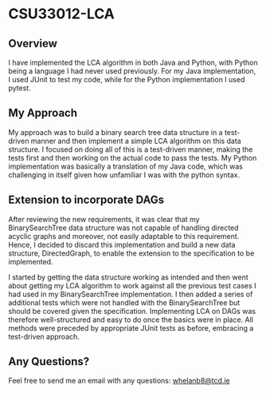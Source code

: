# CSU33012-LCA
## Overview
I have implemented the LCA algorithm in both Java and Python, with Python being a language I had never used previously. For my Java implementation, I used JUnit to test my code, while for the Python implementation I used pytest.

## My Approach
My approach was to build a binary search tree data structure in a test-driven manner and then implement a simple LCA algorithm on this data structure. I focused on doing all of this is a test-driven manner, making the tests first and then working on the actual code to pass the tests.  My Python implementation was basically a translation of my Java code, which was challenging in itself given how unfamiliar I was with the python syntax.

## Extension to incorporate DAGs
After reviewing the new requirements, it was clear that my BinarySearchTree data structure was not capable of handling directed acyclic graphs and moreover, not easily adaptable to this requirement. Hence, I decided to discard this implementation and build a new data structure, DirectedGraph, to enable the extension to the specification to be implemented.

I started by getting the data structure working as intended and then went about getting my LCA algorithm to work against all the previous test cases I had used in my BinarySearchTree implementation. I then added a series of additional tests which were not handled with the BinarySearchTree but should be covered given the specification. Implementing LCA on DAGs was therefore well-structured and easy to do once the basics were in place. All methods were preceded by appropriate JUnit tests as before, embracing a test-driven approach.

## Any Questions?
Feel free to send me an email with any questions: whelanb8@tcd.ie
